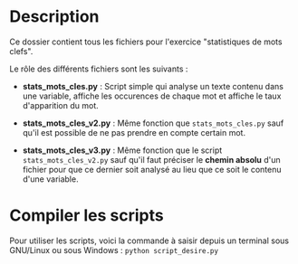 # Description

Ce dossier contient tous les fichiers pour l'exercice "statistiques de mots clefs".

Le rôle des différents fichiers sont les suivants :

* **stats_mots_cles.py** : Script simple qui analyse un texte contenu dans une variable, affiche les occurences de chaque mot et affiche le taux d'apparition du mot.

* **stats_mots_cles_v2.py** : Même fonction que `stats_mots_cles.py` sauf qu'il est possible de ne pas prendre en compte certain mot.

* **stats_mots_cles_v3.py** : Même fonction que le script `stats_mots_cles_v2.py` sauf qu'il faut préciser le **chemin absolu** d'un fichier pour que ce dernier soit analysé au lieu que ce soit le contenu d'une variable.

# Compiler les scripts

Pour utiliser les scripts, voici la commande à saisir depuis un terminal sous GNU/Linux ou sous Windows : `python script_desire.py`
